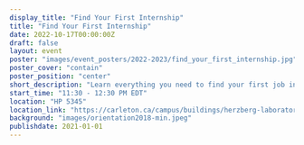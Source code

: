 ```yaml
---
display_title: "Find Your First Internship"
title: "Find Your First Internship"
date: 2022-10-17T00:00:00Z
draft: false
layout: event
poster: "images/event_posters/2022-2023/find_your_first_internship.jpg"
poster_cover: "contain"
poster_position: "center"
short_description: "Learn everything you need to find your first job in the tech industry. "
start_time: "11:30 - 12:30 PM EDT"
location: "HP 5345"
location_link: "https://carleton.ca/campus/buildings/herzberg-laboratories/"
background: "images/orientation2018-min.jpeg"
publishdate: 2021-01-01
---
```


